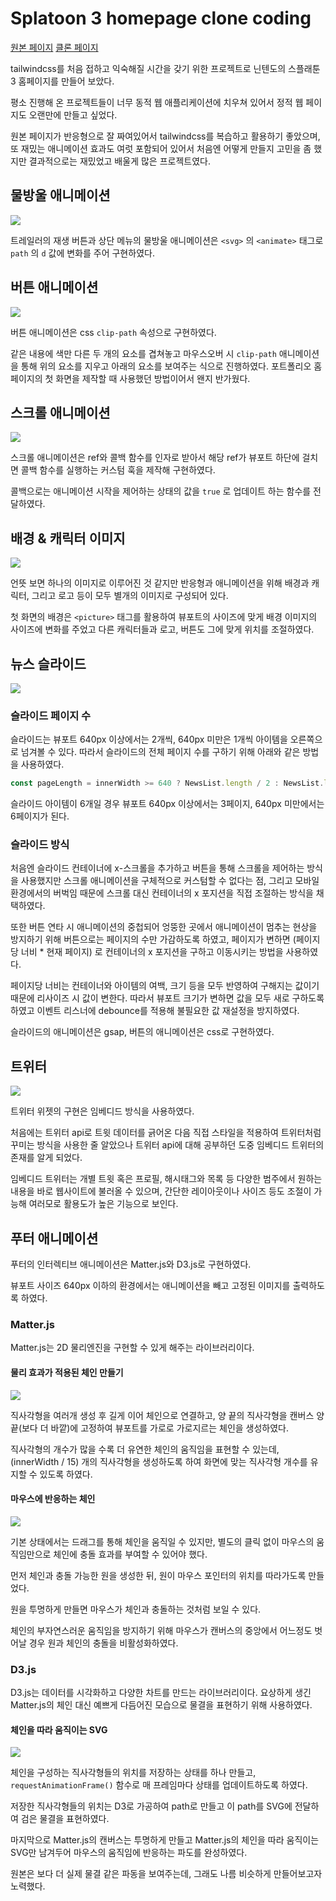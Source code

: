 # **Splatoon 3 homepage clone coding**

<a href="https://splatoon.nintendo.com/">원본 페이지</a>
<a href="https://splatoon3-clone.netlify.app/">클론 페이지</a>

tailwindcss를 처음 접하고 익숙해질 시간을 갖기 위한 프로젝트로 닌텐도의 스플래툰3 홈페이지를 만들어 보았다.

평소 진행해 온 프로젝트들이 너무 동적 웹 애플리케이션에 치우쳐 있어서 정적 웹 페이지도 오랜만에 만들고 싶었다.

원본 페이지가 반응형으로 잘 짜여있어서 tailwindcss를 복습하고 활용하기 좋았으며, 또 재밌는 애니메이션 효과도 여럿 포함되어 있어서 처음엔 어떻게 만들지 고민을 좀 했지만 결과적으로는 재밌었고 배울게 많은 프로젝트였다.

## **물방울 애니메이션**

![](https://velog.velcdn.com/images/drrobot409/post/2f15ecfd-5628-4fa0-8784-e016ce852029/image.gif)

트레일러의 재생 버튼과 상단 메뉴의 물방울 애니메이션은 `<svg>` 의 `<animate>` 태그로 `path` 의 `d` 값에 변화를 주어 구현하였다.

## **버튼 애니메이션**

![](https://velog.velcdn.com/images/drrobot409/post/95e5fc51-c223-4624-9ef5-d3652fd4ef9c/image.gif)

버튼 애니메이션은 css `clip-path` 속성으로 구현하였다.

같은 내용에 색만 다른 두 개의 요소를 겹쳐놓고 마우스오버 시 `clip-path` 애니메이션을 통해 위의 요소를 지우고 아래의 요소를 보여주는 식으로 진행하였다. 포트폴리오 홈페이지의 첫 화면을 제작할 때 사용했던 방법이어서 왠지 반가웠다.

## **스크롤 애니메이션**

![](https://velog.velcdn.com/images/drrobot409/post/b3ff3a77-ea56-4159-8bc8-1913ea2276cf/image.gif)

스크롤 애니메이션은 ref와 콜백 함수를 인자로 받아서 해당 ref가 뷰포트 하단에 걸치면 콜백 함수를 실행하는 커스텀 훅을 제작해 구현하였다.

콜백으로는 애니메이션 시작을 제어하는 상태의 값을 `true` 로 업데이트 하는 함수를 전달하였다.

## **배경 & 캐릭터 이미지**

![](https://velog.velcdn.com/images/drrobot409/post/bd47a146-8333-4d4a-b560-ee64995bccba/image.gif)

언뜻 보면 하나의 이미지로 이루어진 것 같지만 반응형과 애니메이션을 위해 배경과 캐릭터, 그리고 로고 등이 모두 별개의 이미지로 구성되어 있다.

첫 화면의 배경은 `<picture>` 태그를 활용하여 뷰포트의 사이즈에 맞게 배경 이미지의 사이즈에 변화를 주었고 다른 캐릭터들과 로고, 버튼도 그에 맞게 위치를 조절하였다.

## **뉴스 슬라이드**

![](https://velog.velcdn.com/images/drrobot409/post/e8756e27-8809-432e-847c-41117bb2e684/image.gif)

### **슬라이드 페이지 수**

슬라이드는 뷰포트 640px 이상에서는 2개씩, 640px 미만은 1개씩 아이템을 오른쪽으로 넘겨볼 수 있다. 따라서 슬라이드의 전체 페이지 수를 구하기 위해 아래와 같은 방법을 사용하였다.

```js
const pageLength = innerWidth >= 640 ? NewsList.length / 2 : NewsList.length;
```

슬라이드 아이템이 6개일 경우 뷰포트 640px 이상에서는 3페이지, 640px 미만에서는 6페이지가 된다.

### **슬라이드 방식**

처음엔 슬라이드 컨테이너에 x-스크롤을 추가하고 버튼을 통해 스크롤을 제어하는 방식을 사용했지만 스크롤 애니메이션을 구체적으로 커스텀할 수 없다는 점, 그리고 모바일 환경에서의 버벅임 때문에 스크롤 대신 컨테이너의 x 포지션을 직접 조절하는 방식을 채택하였다.

또한 버튼 연타 시 애니메이션의 중첩되어 엉뚱한 곳에서 애니메이션이 멈추는 현상을 방지하기 위해 버튼으로는 페이지의 수만 가감하도록 하였고, 페이지가 변하면 (페이지당 너비 \* 현재 페이지) 로 컨테이너의 x 포지션을 구하고 이동시키는 방법을 사용하였다.

페이지당 너비는 컨테이너와 아이템의 여백, 크기 등을 모두 반영하여 구해지는 값이기 때문에 리사이즈 시 값이 변한다. 따라서 뷰포트 크기가 변하면 값을 모두 새로 구하도록 하였고 이벤트 리스너에 debounce를 적용해 불필요한 값 재설정을 방지하였다.

슬라이드의 애니메이션은 gsap, 버튼의 애니메이션은 css로 구현하였다.

## **트위터**

![](https://velog.velcdn.com/images/drrobot409/post/5567a524-4230-4a80-96e8-ea037824c605/image.gif)

트위터 위젯의 구현은 임베디드 방식을 사용하였다.

처음에는 트위터 api로 트윗 데이터를 긁어온 다음 직접 스타일을 적용하여 트위터처럼 꾸미는 방식을 사용한 줄 알았으나 트위터 api에 대해 공부하던 도중 임베디드 트위터의 존재를 알게 되었다.

임베디드 트위터는 개별 트윗 혹은 프로필, 해시태그와 목록 등 다양한 범주에서 원하는 내용을 바로 웹사이트에 불러올 수 있으며, 간단한 레이아웃이나 사이즈 등도 조절이 가능해 여러모로 활용도가 높은 기능으로 보인다.

## **푸터 애니메이션**

푸터의 인터렉티브 애니메이션은 Matter.js와 D3.js로 구현하였다.

뷰포트 사이즈 640px 이하의 환경에서는 애니메이션을 빼고 고정된 이미지를 출력하도록 하였다.

### **Matter.js**

Matter.js는 2D 물리엔진을 구현할 수 있게 해주는 라이브러리이다.

#### **물리 효과가 적용된 체인 만들기**

![](https://velog.velcdn.com/images/drrobot409/post/e1a6e42b-04ea-48e3-b957-f37bd3462216/image.png)

직사각형을 여러개 생성 후 길게 이어 체인으로 연결하고, 양 끝의 직사각형을 캔버스 양 끝(보다 더 바깥)에 고정하여 뷰포트를 가로로 가로지르는 체인을 생성하였다.

직사각형의 개수가 많을 수록 더 유연한 체인의 움직임을 표현할 수 있는데, (innerWidth / 15) 개의 직사각형을 생성하도록 하여 화면에 맞는 직사각형 개수를 유지할 수 있도록 하였다.

#### **마우스에 반응하는 체인**

![](https://velog.velcdn.com/images/drrobot409/post/43211c7b-31df-4c6e-8990-57766aa42ebe/image.gif)

기본 상태에서는 드래그를 통해 체인을 움직일 수 있지만, 별도의 클릭 없이 마우스의 움직임만으로 체인에 충돌 효과를 부여할 수 있어야 했다.

먼저 체인과 충돌 가능한 원을 생성한 뒤, 원이 마우스 포인터의 위치를 따라가도록 만들었다.

원을 투명하게 만들면 마우스가 체인과 충돌하는 것처럼 보일 수 있다.

체인의 부자연스러운 움직임을 방지하기 위해 마우스가 캔버스의 중앙에서 어느정도 벗어날 경우 원과 체인의 충돌을 비활성화하였다.

### **D3.js**

D3.js는 데이터를 시각화하고 다양한 차트를 만드는 라이브러리이다.
요상하게 생긴 Matter.js의 체인 대신 예쁘게 다듬어진 모습으로 물결을 표현하기 위해 사용하였다.

#### **체인을 따라 움직이는 SVG**

![](https://velog.velcdn.com/images/drrobot409/post/d378dee9-c294-4295-8bf5-7d2318305315/image.gif)

체인을 구성하는 직사각형들의 위치를 저장하는 상태를 하나 만들고, `requestAnimationFrame()` 함수로 매 프레임마다 상태를 업데이트하도록 하였다.

저장한 직사각형들의 위치는 D3로 가공하여 path로 만들고 이 path를 SVG에 전달하여 검은 물결을 표현하였다.

마지막으로 Matter.js의 캔버스는 투명하게 만들고 Matter.js의 체인을 따라 움직이는 SVG만 남겨두어 마우스의 움직임에 반응하는 파도를 완성하였다.

원본은 보다 더 실제 물결 같은 파동을 보여주는데, 그래도 나름 비슷하게 만들어보고자 노력했다.

